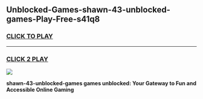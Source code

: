 
## Unblocked-Games-shawn-43-unblocked-games-Play-Free-s41q8
<h3>
<a href="https://premium76.site?title=shawn-43-unblocked-games&ref=23A">CLICK TO PLAY</a></h3>
<hr>

<h3>
<a href="https://premium76.site?title=shawn-43-unblocked-games&ref=23A">CLICK 2 PLAY</a>
  
</h3>

<a href="https://premium76.site?title=shawn-43-unblocked-games&ref=23A"><img src="https://clearcache.store/games.png"></a>


**shawn-43-unblocked-games games unblocked: Your Gateway to Fun and Accessible Online Gaming**
